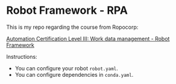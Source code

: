 # Robot Framework - RPA

This is my repo regarding the course from Ropocorp:

[Automation Certification Level III: Work data management - Robot Framework](https://robocorp.com/docs/courses/work-data-management)


Instructions:
- You can configure your robot `robot.yaml`.
- You can configure dependencies in `conda.yaml`.
